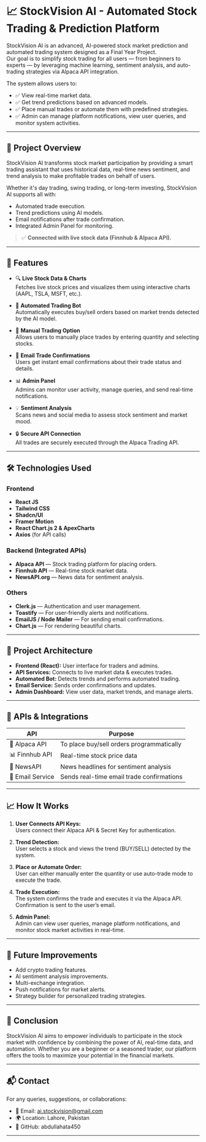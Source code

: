 # 📈 StockVision AI - Automated Stock Trading & Prediction Platform

StockVision AI is an advanced, AI-powered stock market prediction and automated trading system designed as a Final Year Project.  
Our goal is to simplify stock trading for all users — from beginners to experts — by leveraging machine learning, sentiment analysis, and auto-trading strategies via Alpaca API integration.

The system allows users to:
- ✅ View real-time market data.
- ✅ Get trend predictions based on advanced models.
- ✅ Place manual trades or automate them with predefined strategies.
- ✅ Admin can manage platform notifications, view user queries, and monitor system activities.

---

## 🚀 Project Overview

StockVision AI transforms stock market participation by providing a smart trading assistant that uses historical data, real-time news sentiment, and trend analysis to make profitable trades on behalf of users.

Whether it's day trading, swing trading, or long-term investing, StockVision AI supports all with:
- Automated trade execution.
- Trend predictions using AI models.
- Email notifications after trade confirmation.
- Integrated Admin Panel for monitoring.

> ✅ **Connected with live stock data (Finnhub & Alpaca API).**

---

## 🌟 Features

- 🔍 **Live Stock Data & Charts**  
  Fetches live stock prices and visualizes them using interactive charts (AAPL, TSLA, MSFT, etc.).

- 🤖 **Automated Trading Bot**  
  Automatically executes buy/sell orders based on market trends detected by the AI model.

- 🧩 **Manual Trading Option**  
  Allows users to manually place trades by entering quantity and selecting stocks.

- 💬 **Email Trade Confirmations**  
  Users get instant email confirmations about their trade status and details.

- 📊 **Admin Panel**  
  Admins can monitor user activity, manage queries, and send real-time notifications.

- 💡 **Sentiment Analysis**  
  Scans news and social media to assess stock sentiment and market mood.

- 🔒 **Secure API Connection**  
  All trades are securely executed through the Alpaca Trading API.

---

## 🛠️ Technologies Used

### Frontend
- **React JS**  
- **Tailwind CSS**  
- **Shadcn/UI**  
- **Framer Motion**  
- **React Chart.js 2 & ApexCharts**  
- **Axios** (for API calls)

### Backend (Integrated APIs)
- **Alpaca API** — Stock trading platform for placing orders.
- **Finnhub API** — Real-time stock market data.
- **NewsAPI.org** — News data for sentiment analysis.

### Others
- **Clerk.js** — Authentication and user management.
- **Toastify** — For user-friendly alerts and notifications.
- **EmailJS / Node Mailer** — For sending email confirmations.
- **Chart.js** — For rendering beautiful charts.

---

## 🧩 Project Architecture

- **Frontend (React):** User interface for traders and admins.
- **API Services:** Connects to live market data & executes trades.
- **Automated Bot:** Detects trends and performs automated trading.
- **Email Service:** Sends order confirmations and updates.
- **Admin Dashboard:** View user data, market trends, and manage alerts.

---

## 🔗 APIs & Integrations

| API | Purpose |
|-----|----------|
| 🧩 Alpaca API | To place buy/sell orders programmatically |
| 📊 Finnhub API | Real-time stock price data |
| 📰 NewsAPI | News headlines for sentiment analysis |
| 📧 Email Service | Sends real-time email trade confirmations |

---

## 📈 How It Works

1. **User Connects API Keys:**  
   Users connect their Alpaca API & Secret Key for authentication.

2. **Trend Detection:**  
   User selects a stock and views the trend (BUY/SELL) detected by the system.

3. **Place or Automate Order:**  
   User can either manually enter the quantity or use auto-trade mode to execute the trade.

4. **Trade Execution:**  
   The system confirms the trade and executes it via the Alpaca API. Confirmation is sent to the user’s email.

5. **Admin Panel:**  
   Admin can view user queries, manage platform notifications, and monitor stock market activities in real-time.

---


## 📌 Future Improvements

- Add crypto trading features.
- AI sentiment analysis improvements.
- Multi-exchange integration.
- Push notifications for market alerts.
- Strategy builder for personalized trading strategies.

---

## 📝 Conclusion

StockVision AI aims to empower individuals to participate in the stock market with confidence by combining the power of AI, real-time data, and automation. Whether you are a beginner or a seasoned trader, our platform offers the tools to maximize your potential in the financial markets.

---

## 📬 Contact

For any queries, suggestions, or collaborations:

- 📧 Email: ai.stockvision@gmail.com
- 🌍 Location: Lahore, Pakistan
- 🔗 GitHub: abdullahata450

---



